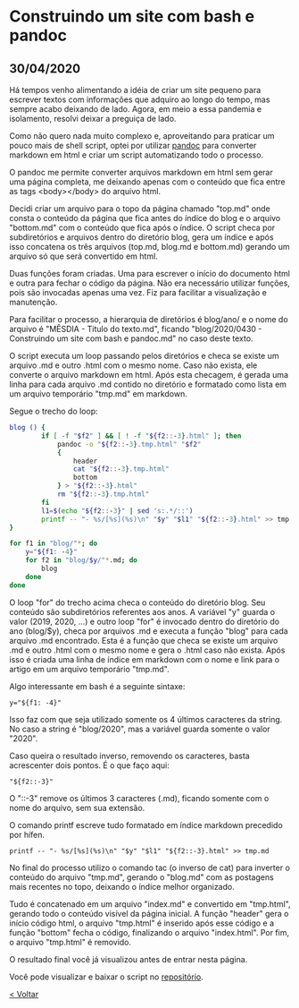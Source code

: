 # Construindo um site com bash e pandoc
## 30/04/2020
Há tempos venho alimentando a idéia de criar um site pequeno para escrever textos com informações que adquiro ao longo do tempo, mas sempre acabo deixando de lado.
Agora, em meio a essa pandemia e isolamento, resolvi deixar a preguiça de lado.

Como não quero nada muito complexo e, aproveitando para praticar um pouco mais de shell script, optei por utilizar [pandoc](https://pandoc.org/) para converter markdown em html e criar um script automatizando todo o processo.

O pandoc me permite converter arquivos markdown em html sem gerar uma página completa, me deixando apenas com o conteúdo que fica entre as tags \<body\>\</body\> do arquivo html.

Decidi criar um arquivo para o topo da página chamado "top.md" onde consta o conteúdo da página que fica antes do índice do blog e o arquivo "bottom.md" com o conteúdo que fica após o índice. O script checa por subdiretórios e arquivos dentro do diretório blog, gera um índice e após isso concatena os três arquivos (top.md, blog.md e bottom.md) gerando um arquivo só que será convertido em html.

Duas funções foram criadas. Uma para escrever o início do documento html e outra para fechar o código da página. Não era necessário utilizar funções, pois são invocadas apenas uma vez. Fiz para facilitar a visualização e manutenção.

Para facilitar o processo, a hierarquia de diretórios é blog/ano/ e o nome do arquivo é "MÊSDIA - Titulo do texto.md", ficando "blog/2020/0430 - Construindo um site com bash e pandoc.md" no caso deste texto.

O script executa um loop passando pelos diretórios e checa se existe um arquivo .md e outro .html com o mesmo nome. Caso não exista, ele converte o arquivo markdown em html. Após esta checagem, é gerada uma linha para cada arquivo .md contido no diretório e formatado como lista em um arquivo temporário "tmp.md" em markdown.

Segue o trecho do loop:

``` {.bash .numberLines}
blog () {
        if [ -f "$f2" ] && [ ! -f "${f2::-3}.html" ]; then
            pandoc -o "${f2::-3}.tmp.html" "$f2"
            {
                header
                cat "${f2::-3}.tmp.html"
                bottom
            } > "${f2::-3}.html"
            rm "${f2::-3}.tmp.html"
        fi
        l1=$(echo "${f2::-3}" | sed 's:.*/::')
        printf -- "- %s/[%s](%s)\n" "$y" "$l1" "${f2::-3}.html" >> tmp.md
}

for f1 in "blog/"*; do
    y="${f1: -4}"
    for f2 in "blog/$y/"*.md; do
        blog
    done
done
```

O loop "for" do trecho acima checa o conteúdo do diretório blog. Seu conteúdo são subdiretórios referentes aos anos. A variável "y" guarda o valor (2019, 2020, ...) e outro loop "for" é invocado dentro do diretório do ano (blog/$y), checa por arquivos .md e executa a função "blog" para cada arquivo .md encontrado.
Esta é a função que checa se existe um arquivo .md e outro .html com o mesmo nome e gera o .html caso não exista. Após isso é criada uma linha de índice em markdown com o nome e link para o artigo em um arquivo temporário "tmp.md".

Algo interessante em bash é a seguinte sintaxe:

    y="${f1: -4}"

Isso faz com que seja utilizado somente os 4 últimos caracteres da string. No caso a string é "blog/2020", mas a variável guarda somente o valor "2020".

Caso queira o resultado inverso, removendo os caracteres, basta acrescenter dois pontos. É o que faço aqui: 

    "${f2::-3}"

O "::-3" remove os últimos 3 caracteres (.md), ficando somente com o nome do arquivo, sem sua extensão.

O comando printf escreve tudo formatado em índice markdown precedido por hífen.

    printf -- "- %s/[%s](%s)\n" "$y" "$l1" "${f2::-3}.html" >> tmp.md

No final do processo utilizo o comando tac (o inverso de cat) para inverter o conteúdo do arquivo "tmp.md", gerando o "blog.md" com as postagens mais recentes no topo, deixando o índice melhor organizado.

Tudo é concatenado em um arquivo "index.md" e convertido em "tmp.html", gerando todo o conteúdo visível da página inicial. A função "header" gera o início código html, o arquivo "tmp.html" é inserido após esse código e a função "bottom" fecha o código, finalizando o arquivo "index.html". Por fim, o arquivo "tmp.html" é removido.

O resultado final você já visualizou antes de entrar nesta página.

Você pode visualizar e baixar o script no [repositório](https://github.com/crdpa/bsg).

[< Voltar](/index.html)
